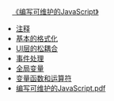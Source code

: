 <!-- docs/_sidebar.md -->

&nbsp;&nbsp;&nbsp;&nbsp;[《编写可维护的JavaScript》](编写可维护的JavaScript/_sidebar.md)

- [注释](编写可维护的JavaScript/编写可维护的JavaScript-注释.md)
- [基本的格式化](编写可维护的JavaScript/编写可维护的JavaScript-基本的格式化.md)
- [UI层的松耦合](编写可维护的JavaScript/编写可维护的JavaScript-UI层的松耦合.md)
- [事件处理](编写可维护的JavaScript/编写可维护的JavaScript-事件处理.md)
- [全局变量](编写可维护的JavaScript/编写可维护的JavaScript-全局变量.md)
- [变量函数和运算符](编写可维护的JavaScript/编写可维护的JavaScript-变量函数和运算符.md)
- [编写可维护的JavaScript.pdf](https://raw.githubusercontent.com/aaaaaAndy/picture/main/images/20220816171406.pdf)

